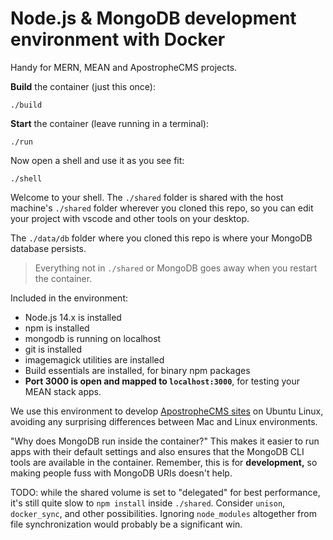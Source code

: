 # Node.js & MongoDB development environment with Docker

Handy for MERN, MEAN and ApostropheCMS projects.

**Build** the container (just this once):

```
./build
```

**Start** the container (leave running in a terminal):

```
./run
```

Now open a shell and use it as you see fit:

```
./shell
```

Welcome to your shell. The `./shared` folder is shared with the
host machine's `./shared` folder wherever you cloned this repo, so you
can edit your project with vscode and other tools on your desktop.

The `./data/db` folder where you cloned this repo is where your
MongoDB database persists.

> Everything not in `./shared` or MongoDB goes away when you
> restart the container.

Included in the environment:

* Node.js 14.x is installed
* npm is installed
* mongodb is running on localhost
* git is installed
* imagemagick utilities are installed
* Build essentials are installed, for binary npm packages
* **Port 3000 is open and mapped to `localhost:3000`**, for testing your MEAN stack apps.

We use this environment to develop [ApostropheCMS sites](https://apostrophecms.com) on Ubuntu Linux, avoiding any surprising differences between Mac and Linux environments.

"Why does MongoDB run inside the container?" This makes it easier to run apps with their default settings and also ensures that the MongoDB CLI tools are available in the container. Remember, this is for **development,** so making people fuss with MongoDB URIs doesn't help.

TODO: while the shared volume is set to "delegated" for best performance, it's still quite slow to `npm install` inside `./shared`. Consider `unison`, `docker_sync`, and other possibilities. Ignoring `node_modules` altogether from file synchronization would probably be a significant win.
